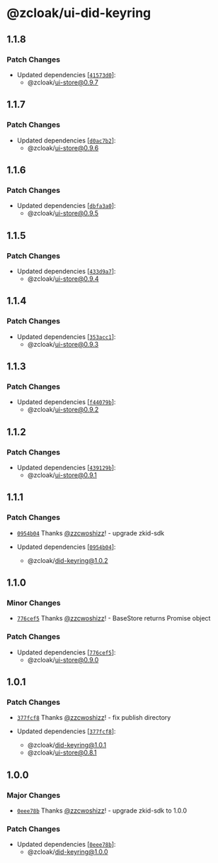 # @zcloak/ui-did-keyring

## 1.1.8

### Patch Changes

- Updated dependencies [[`41573d0`](https://github.com/zCloak-Network/common-ts/commit/41573d0bf272c34faf9e19bba51d0aa61149e490)]:
  - @zcloak/ui-store@0.9.7

## 1.1.7

### Patch Changes

- Updated dependencies [[`d0ac7b2`](https://github.com/zCloak-Network/common-ts/commit/d0ac7b2d62b46535d5b74aeb7ea08cde2cd4617d)]:
  - @zcloak/ui-store@0.9.6

## 1.1.6

### Patch Changes

- Updated dependencies [[`dbfa3a0`](https://github.com/zCloak-Network/common-ts/commit/dbfa3a0a537071ddb4bc067d4a572dd78f3c7fbe)]:
  - @zcloak/ui-store@0.9.5

## 1.1.5

### Patch Changes

- Updated dependencies [[`433d9a7`](https://github.com/zCloak-Network/common-ts/commit/433d9a7c97eea4d0767427ab3f3e4b17196c74c2)]:
  - @zcloak/ui-store@0.9.4

## 1.1.4

### Patch Changes

- Updated dependencies [[`353acc1`](https://github.com/zCloak-Network/common-ts/commit/353acc190a9b7b5dc63fc0cea448f4b411327e10)]:
  - @zcloak/ui-store@0.9.3

## 1.1.3

### Patch Changes

- Updated dependencies [[`f44079b`](https://github.com/zCloak-Network/common-ts/commit/f44079bac4d53d191a8db0d4ea6630fc7695d24e)]:
  - @zcloak/ui-store@0.9.2

## 1.1.2

### Patch Changes

- Updated dependencies [[`439129b`](https://github.com/zCloak-Network/common-ts/commit/439129b09ec0523e9bd7de803943f6e879d95c55)]:
  - @zcloak/ui-store@0.9.1

## 1.1.1

### Patch Changes

- [`0954b04`](https://github.com/zCloak-Network/common-ts/commit/0954b04b95fc03e24697a210f9b85a334dbff000) Thanks [@zzcwoshizz](https://github.com/zzcwoshizz)! - upgrade zkid-sdk

- Updated dependencies [[`0954b04`](https://github.com/zCloak-Network/common-ts/commit/0954b04b95fc03e24697a210f9b85a334dbff000)]:
  - @zcloak/did-keyring@1.0.2

## 1.1.0

### Minor Changes

- [`776cef5`](https://github.com/zCloak-Network/common-ts/commit/776cef5cb776479ce12626af056836df3671aaad) Thanks [@zzcwoshizz](https://github.com/zzcwoshizz)! - BaseStore returns Promise object

### Patch Changes

- Updated dependencies [[`776cef5`](https://github.com/zCloak-Network/common-ts/commit/776cef5cb776479ce12626af056836df3671aaad)]:
  - @zcloak/ui-store@0.9.0

## 1.0.1

### Patch Changes

- [`377fcf8`](https://github.com/zCloak-Network/common-ts/commit/377fcf859ff0b2fdb6703ccb3deb2be86acf18dd) Thanks [@zzcwoshizz](https://github.com/zzcwoshizz)! - fix publish directory

- Updated dependencies [[`377fcf8`](https://github.com/zCloak-Network/common-ts/commit/377fcf859ff0b2fdb6703ccb3deb2be86acf18dd)]:
  - @zcloak/did-keyring@1.0.1
  - @zcloak/ui-store@0.8.1

## 1.0.0

### Major Changes

- [`0eee78b`](https://github.com/zCloak-Network/common-ts/commit/0eee78bd83262e177da356d8cac63a0991b2532f) Thanks [@zzcwoshizz](https://github.com/zzcwoshizz)! - upgrade zkid-sdk to 1.0.0

### Patch Changes

- Updated dependencies [[`0eee78b`](https://github.com/zCloak-Network/common-ts/commit/0eee78bd83262e177da356d8cac63a0991b2532f)]:
  - @zcloak/did-keyring@1.0.0

